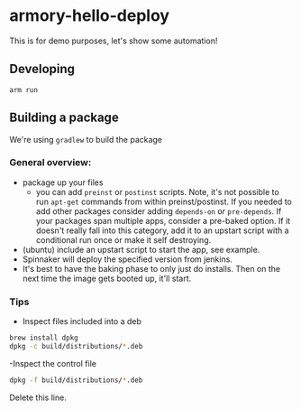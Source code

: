 # armory-hello-deploy

This is for demo purposes, let's show some automation!


## Developing
`arm run`


## Building a package
We're using `gradlew` to build the package


### General overview:
- package up your files
    - you can add `preinst` or `postinst` scripts. Note, it's not possible to run
    `apt-get` commands from within preinst/postinst. If you needed to add other packages
    consider adding `depends-on` or `pre-depends`. If your packages span multiple apps, consider a
    pre-baked option. If it doesn't really fall into this category, add it to an upstart script with a
    conditional run once or make it self destroying.
- (ubuntu) include an upstart script to start the app, see example.
- Spinnaker will deploy the specified version from jenkins.
- It's best to have the baking phase to only just do installs. Then on the next time the
image gets booted up, it'll start.


### Tips
- Inspect files included into a deb
```bash
brew install dpkg
dpkg -c build/distributions/*.deb
```

-Inspect the control file
```bash
dpkg -f build/distributions/*.deb
```

Delete this line.

